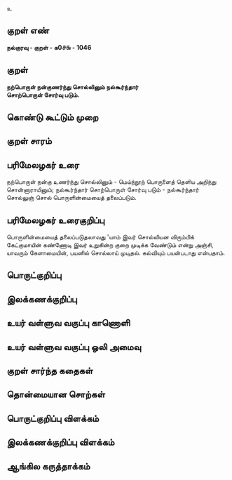 உ

## குறள் எண் 

**நல்குரவு - குறள் - க0௪௬ - 1046**

## குறள் 

**நற்பொருள் நன்குணர்ந்து சொல்லினும் நல்கூர்ந்தார்  
சொற்பொருள் சோர்வு படும்.** 

## கொண்டு கூட்டும் முறை


## குறள் சாரம் 


## பரிமேலழகர் உரை

நற்பொருள் நன்கு உணர்ந்து சொல்லினும் - மெய்ந்நூற் பொருளைத் தெளிய அறிந்து சொன்னாராயினும்; நல்கூர்ந்தார் சொற்பொருள் சோர்வு படும் - நல்கூர்ந்தார் சொல்லுஞ் சொல் பொருளின்மையைத் தலைப்படும்.

## பரிமேலழகர் உரைகுறிப்பு   

பொருளின்மையைத் தலைப்படுதலாவது 'யாம் இவர் சொல்லியன விரும்பிக் கேட்குமாயின் கண்ணோடி இவர் உறுகின்ற குறை முடிக்க வேண்டும் என்று அஞ்சி, யாவரும் கேளாமையின், பயனில் சொல்லாய் முடிதல். கல்வியும் பயன்படாது என்பதாம்.

## பொருட்குறிப்பு 


## இலக்கணக்குறிப்பு  


## உயர் வள்ளுவ வகுப்பு காணொளி


## உயர் வள்ளுவ வகுப்பு ஒலி அமைவு 

 
## குறள் சார்ந்த கதைகள் 


## தொன்மையான சொற்கள்


## பொருட்குறிப்பு விளக்கம்


## இலக்கணக்குறிப்பு விளக்கம்


## ஆங்கில கருத்தாக்கம் 


